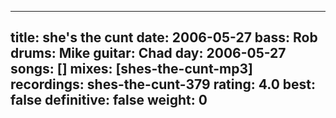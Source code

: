 
---
title: she's the cunt
date: 2006-05-27
bass:	Rob
drums:	Mike
guitar:	Chad
day: 2006-05-27
songs: []
mixes: [shes-the-cunt-mp3]
recordings: shes-the-cunt-379
rating: 4.0
best: false
definitive: false
weight: 0
---
